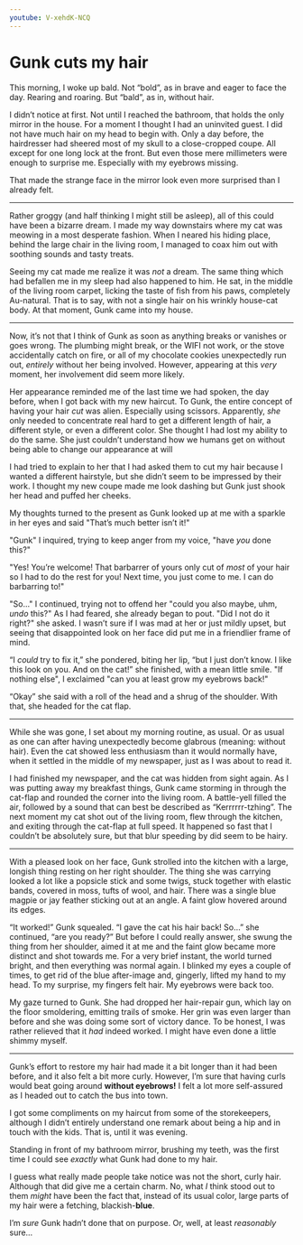 ```yaml
---
youtube: V-xehdK-NCQ
---
```


# Gunk cuts my hair

This morning, I woke up bald. Not “bold”, as in brave and eager to face the day. Rearing and roaring. But “bald”, as in, without hair.

I didn’t notice at first. Not until I reached the bathroom, that holds the only mirror in the house. For a moment I thought I had an uninvited guest. I did not have much hair on my head to begin with. Only a day before, the hairdresser had sheered most of my skull to a close-cropped coupe. All except for one long lock at the front. But even those mere millimeters were enough to surprise me. Especially with my eyebrows missing.

That made the strange face in the mirror look even more surprised than I already felt.

- - -

Rather groggy (and half thinking I might still be asleep), all of this could have been a bizarre dream. I made my way downstairs where my cat was meowing in a most desperate fashion. When I neared his hiding place, behind the large chair in the living room, I managed to coax him out with soothing sounds and tasty treats.

Seeing my cat made me realize it was _not_ a dream. The same thing which had befallen me in my sleep had also happened to him. He sat, in the middle of the living room carpet, licking the taste of fish from his paws, completely Au-natural. That is to say, with not a single hair on his wrinkly house-cat body. At that moment, Gunk came into my house.

- - -

Now, it’s not that I think of Gunk as soon as anything breaks or vanishes or goes wrong. The plumbing might break, or the WIFI not work, or the stove accidentally catch on fire, or all of my chocolate cookies unexpectedly run out, _entirely_ without her being involved. However, appearing at this _very_ moment, her involvement did seem more likely.

Her appearance reminded me of the last time we had spoken, the day before, when I got back with my new haircut. To Gunk, the entire concept of having your hair _cut_ was alien. Especially using scissors. Apparently, _she_ only needed to concentrate real hard to get a different length of hair, a different style, or even a different color. She thought I had lost my ability to do the same. She just couldn’t understand how we humans get on without being able to change our appearance at will

I had tried to explain to her that I had asked them to cut my hair because I wanted a different hairstyle, but she didn’t seem to be impressed by their work. I thought my new coupe made me look dashing but Gunk just shook her head and puffed her cheeks.

My thoughts turned to the present as Gunk looked up at me with a sparkle in her eyes and said "That’s much better isn’t it!"

"Gunk" I inquired, trying to keep anger from my voice, "have _you_ done this?"

"Yes! You’re welcome! That barbarrer of yours only cut of _most_ of your hair so I had to do the rest for you! Next time, you just come to me. I can do barbarring to!"

"So..." I continued, trying not to offend her "could you also maybe, uhm, _undo_ this?" As I had feared, she already began to pout. "Did I not do it right?" she asked. I wasn’t sure if I was mad at her or just mildly upset, but seeing that disappointed look on her face did put me in a friendlier frame of mind.

“I _could_ try to fix it,” she pondered, biting her lip, “but I just don’t know. I like this look on you. And on the cat!” she finished, with a mean little smile. "If nothing else", I exclaimed "can you at least grow my eyebrows back!"

“Okay” she said with a roll of the head and a shrug of the shoulder. With that, she headed for the cat flap.

- - -

While she was gone, I set about my morning routine, as usual. Or as usual as one can after having unexpectedly become glabrous (meaning: without hair). Even the cat showed less enthusiasm than it would normally have, when it settled in the middle of my newspaper, just as I was about to read it.

I had finished my newspaper, and the cat was hidden from sight again. As I was putting away my breakfast things, Gunk came storming in through the cat-flap and rounded the corner into the living room. A battle-yell filled the air, followed by a sound that can best be described as “Kerrrrrr-tzhing”. The next moment my cat shot out of the living room, flew through the kitchen, and exiting through the cat-flap at full speed. It happened so fast that I couldn’t be absolutely sure, but that blur speeding by did seem to be hairy.

- - -

With a pleased look on her face, Gunk strolled into the kitchen with a large, longish thing resting on her right shoulder. The thing she was carrying looked a lot like a popsicle stick and some twigs, stuck together with elastic bands, covered in moss, tufts of wool, and hair. There was a single blue magpie or jay feather sticking out at an angle. A faint glow hovered around its edges.

“It worked!” Gunk squealed. “I gave the cat his hair back! So…” she continued, “are you ready?” But before I could really answer, she swung the thing from her shoulder, aimed it at me and the faint glow became more distinct and shot towards me. For a very brief instant, the world turned bright, and then everything was normal again. I blinked my eyes a couple of times, to get rid of the blue after-image and, gingerly, lifted my hand to my head. To my surprise, my fingers felt hair. My eyebrows were back too.

My gaze turned to Gunk. She had dropped her hair-repair gun, which lay on the floor smoldering, emitting trails of smoke. Her grin was even larger than before and she was doing some sort of victory dance. To be honest, I was rather relieved that it _had_ indeed worked. I might have even done a little shimmy myself.

- - -

Gunk’s effort to restore my hair had made it a bit longer than it had been before, and it also felt a bit more curly. However, I’m sure that having curls would beat going around **without eyebrows!** I felt a lot more self-assured as I headed out to catch the bus into town.

I got some compliments on my haircut from some of the storekeepers, although I didn’t entirely understand one remark about being a hip and in touch with the kids. That is, until it was evening. 

Standing in front of my bathroom mirror, brushing my teeth, was the first time I could see _exactly_ what Gunk had done to my hair.

I guess what really made people take notice was not the short, curly hair. Although that did give me a certain charm. No, what _I_ think stood out to them _might_ have been the fact that, instead of its usual color, large parts of my hair were a fetching, blackish-**blue**.

I’m _sure_ Gunk hadn’t done that on purpose. Or, well, at least _reasonably_ sure…
